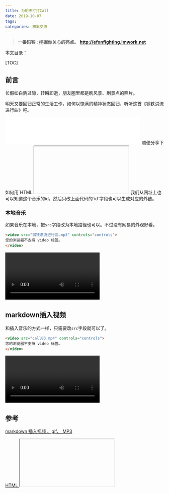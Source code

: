 ```yaml
---
title: 为明天打打Call
date: 2019-10-07
tags: 
categories: 积累交流
---
```


> **一番码客 : 挖掘你关心的亮点。**
> **http://efonfighting.imwork.net**

本文目录：

[TOC]

## 前言

长假如白驹过隙，转瞬即逝，朋友圈里都是刷风景、刷景点的照片。

明天又要回归正常的生活工作，如何以饱满的精神状态回归，听听这首《钢铁洪流进行曲》吧。

<iframe frameborder="no" border="0" marginwidth="0" marginheight="0" width=430 height=86 src="//music.163.com/outchain/player?type=2&id=1394897325&auto=0&height=66"></iframe>
顺便分享下如何用`HTML <iframe> 标签`在`markdown`里插入gif、MP3和视频。

<!-- more -->

## markdown插入gif

```markdown
<iframe src="2019-10-07-为明天打打Call/banzhuan.gif">
```

<iframe src="2019-10-07-为明天打打Call/banzhuan.gif">

## markdown插入mp3

### 网易音乐

这里需要用网易音乐的外链功能。在网页上打开对应的音乐页面。

![1570456276409](2019-10-07-为明天打打Call/call01.png)

![1570456351331](2019-10-07-为明天打打Call/call02.png)

```markdown
<iframe frameborder="no" border="0" marginwidth="0" marginheight="0" width=430 height=86 src="//music.163.com/outchain/player?type=2&id=1394897325&auto=0&height=66"></iframe>
```

<iframe frameborder="no" border="0" marginwidth="0" marginheight="0" width=430 height=86 src="//music.163.com/outchain/player?type=2&id=1394897325&auto=0&height=66"></iframe>
我们从网址上也可以知道这个音乐的id，然后只改上面代码的`id`字段也可以生成对应的外链。

### 本地音乐

如果音乐在本地，把`src`字段改为本地路径也可以。不过没有网易的外观好看。

```markdown
<video src="钢铁洪流进行曲.mp3" controls="controls">
您的浏览器不支持 video 标签。
</video>
```

<video src="钢铁洪流进行曲.mp3" controls="controls">
您的浏览器不支持 video 标签。
</video>

## markdown插入视频

和插入音乐的方式一样，只需要改`src`字段就可以了。

```html
<video src="call03.mp4" controls="controls">
您的浏览器不支持 video 标签。
</video>
```

<video src="call03.mp4" controls="controls">
您的浏览器不支持 video 标签。
</video>

## 参考

[markdown 插入视频 、gif、 MP3](https://blog.csdn.net/u010953692/article/details/79075884)

[HTML <iframe> 标签](https://www.w3school.com.cn/tags/tag_iframe.asp)

## 一番今日

今天一番一家人去环球中心参加了一个做孕婴相关的公司的活动，就是给老顾客送一些礼品什么的。根据不同消费金额送不同的礼品，其实送的东西也不贵，现场还很火爆，但感觉这个对人群的吸引还是非常有效，这个运营的效果还是非常好。

![1570456351331](2019-10-07-为明天打打Call/call04.jpg)

让我想起了小时候爸妈带我去市里参加福利彩票搞活动的火爆场景，天下攘攘，众生不易，修身为要，实干兴邦。

> 一番雾语：修身为要，实干兴邦。



> **免费知识星球： [一番码客-积累交流]([wwww](https://t.zsxq.com/NRVBURr))**
> **微信公众号：一番码客**
> **微信：Efon-fighting**
> **网站： http://efonfighting.imwork.net**